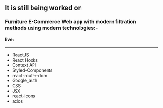 ## It is still being worked on
### Furniture E-Commerce Web app with modern filtration methods using modern technologies:-
#### live: 
---

- ReactJS
- React Hooks
- Context API
- Styled-Components
- react-router-dom
- Google_auth
- CSS
- JSX
- react-icons
- axios
